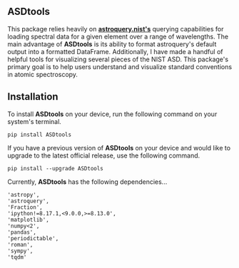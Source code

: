 ## ASDtools
This package relies heavily on **<a href="https://astroquery.readthedocs.io/en/latest/nist/nist.html" target="_blank">astroquery.nist's</a>** querying capabilities for loading spectral data for a given element over a range of wavelengths. The main advantage of **ASDtools** is its ability to format astroquery's default output into a formatted DataFrame. Additionally, I have made a handful of helpful tools for visualizing several pieces of the NIST ASD. This package's primary goal is to help users understand and visualize standard conventions in atomic spectroscopy.

## Installation
To install **ASDtools** on your device, run the following command on your system's terminal.
```
pip install ASDtools
```
If you have a previous version of **ASDtools** on your device and would like to upgrade to the latest official release, use the following command.
```
pip install --upgrade ASDtools
```
Currently, **ASDtools** has the following dependencies...
```
'astropy',
'astroquery',
'Fraction',
'ipython!=8.17.1,<9.0.0,>=8.13.0',
'matplotlib',
'numpy<2',
'pandas',
'periodictable',
'roman',
'sympy',
'tqdm'
```